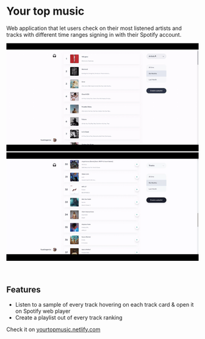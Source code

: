 <h1>Your top music</h1>
Web application that let users check on their most listened artists and tracks with different time ranges signing in with their Spotify account. 
<br />

![preview-1](src/assets/images/Your-Top-Music.gif)
![preview-2](src/assets/images/Your-Top-Music-2.gif)

<br />
<h2>Features</h2>
<ul>
  <li>Listen to a sample of every track hovering on each track card & open it on Spotify web player</li>
  <li>Create a playlist out of every track ranking</li>
</ul>
Check it on <a href='https://yourtopmusic.netlify.com' target='_blank'>yourtopmusic.netlify.com</a>
